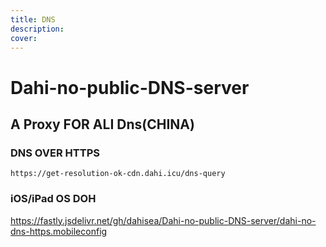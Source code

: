 ```yaml
---
title: DNS
description: 
cover: 
---
```

# Dahi-no-public-DNS-server
## A Proxy FOR ALI Dns(CHINA)
### DNS OVER HTTPS
``https://get-resolution-ok-cdn.dahi.icu/dns-query``

### iOS/iPad OS DOH
https://fastly.jsdelivr.net/gh/dahisea/Dahi-no-public-DNS-server/dahi-no-dns-https.mobileconfig
